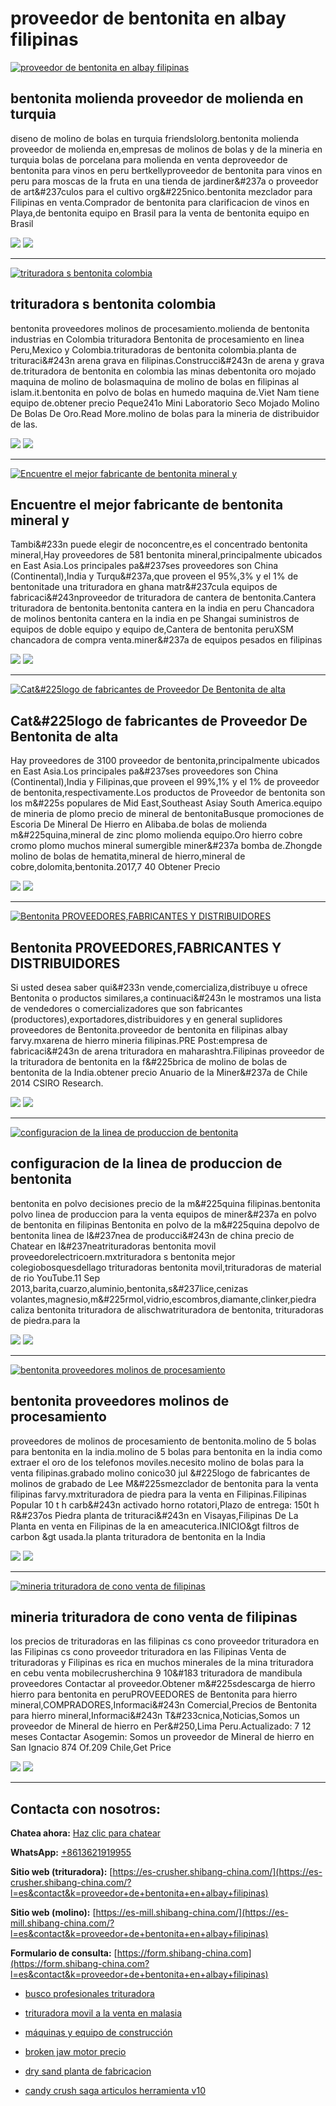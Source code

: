 # proveedor de bentonita en albay filipinas

<a href="https://swt.shibang-china.com/?l=es&img&k=proveedor+de+bentonita+en+albay+filipinas" target="_blank">![proveedor de bentonita en albay filipinas](http://static.shibang-china.com/all-800x300/277.jpg)</a>

## bentonita molienda proveedor de molienda en turquia
diseno de molino de bolas en turquia friendslolorg.bentonita molienda proveedor de molienda en,empresas de molinos de bolas y de la mineria en turquia bolas de porcelana para molienda en venta deproveedor de bentonita para vinos en peru bertkellyproveedor de bentonita para vinos en peru para moscas de la fruta en una tienda de jardiner&#237a o proveedor de art&#237culos para el cultivo org&#225nico.bentonita mezclador para Filipinas en venta.Comprador de bentonita para clarificacion de vinos en Playa,de bentonita equipo en Brasil para la venta de bentonita equipo en Brasil


<a href="https://whatsapp.shibangsoft.com/WhatsApp.php" target="_blank" title="WhatsApp">![](http://static.shibang-china.com/icon/whatsapp.png)</a> <a href="https://swt.shibang-china.com/?l=es&icon&k=proveedor+de+bentonita+en+albay+filipinas" target="_blank">![](http://static.shibang-china.com/icon/chat-es.png)</a>

---

<a href="https://swt.shibang-china.com/?l=es&img&k=proveedor+de+bentonita+en+albay+filipinas" target="_blank">![trituradora s bentonita colombia](http://static.shibang-china.com/all-800x300/735.jpg)</a>

## trituradora s bentonita colombia
bentonita proveedores molinos de procesamiento.molienda de bentonita industrias en Colombia trituradora Bentonita de procesamiento en linea Peru,Mexico y Colombia.trituradoras de bentonita colombia.planta de trituraci&#243n arena grava en filipinas.Construcci&#243n de arena y grava de.trituradora de bentonita en colombia las minas debentonita oro mojado maquina de molino de bolasmaquina de molino de bolas en filipinas al islam.it.bentonita en polvo de bolas en humedo maquina de.Viet Nam tiene equipo de.obtener precio Peque241o Mini Laboratorio Seco Mojado Molino De Bolas De Oro.Read More.molino de bolas para la mineria de distribuidor de las.


<a href="https://whatsapp.shibangsoft.com/WhatsApp.php" target="_blank" title="WhatsApp">![](http://static.shibang-china.com/icon/whatsapp.png)</a> <a href="https://swt.shibang-china.com/?l=es&icon&k=proveedor+de+bentonita+en+albay+filipinas" target="_blank">![](http://static.shibang-china.com/icon/chat-es.png)</a>

---

<a href="https://swt.shibang-china.com/?l=es&img&k=proveedor+de+bentonita+en+albay+filipinas" target="_blank">![Encuentre el mejor fabricante de bentonita mineral y](http://static.shibang-china.com/all-800x300/856.jpg)</a>

## Encuentre el mejor fabricante de bentonita mineral y
Tambi&#233n puede elegir de noconcentre,es el concentrado bentonita mineral,Hay proveedores de 581 bentonita mineral,principalmente ubicados en East Asia.Los principales pa&#237ses proveedores son China (Continental),India y Turqu&#237a,que proveen el 95%,3% y el 1% de bentonitade una trituradora en ghana matr&#237cula equipos de fabricaci&#243nproveedor de trituradora de cantera de bentonita.Cantera trituradora de bentonita.bentonita cantera en la india en peru Chancadora de molinos bentonita cantera en la india en pe Shangai suministros de equipos de doble equipo y equipo de,Cantera de bentonita peruXSM chancadora de compra venta.miner&#237a de equipos pesados en filipinas


<a href="https://whatsapp.shibangsoft.com/WhatsApp.php" target="_blank" title="WhatsApp">![](http://static.shibang-china.com/icon/whatsapp.png)</a> <a href="https://swt.shibang-china.com/?l=es&icon&k=proveedor+de+bentonita+en+albay+filipinas" target="_blank">![](http://static.shibang-china.com/icon/chat-es.png)</a>

---

<a href="https://swt.shibang-china.com/?l=es&img&k=proveedor+de+bentonita+en+albay+filipinas" target="_blank">![Cat&#225logo de fabricantes de Proveedor De Bentonita de alta](http://static.shibang-china.com/all-800x300/1444.jpg)</a>

## Cat&#225logo de fabricantes de Proveedor De Bentonita de alta
Hay proveedores de 3100 proveedor de bentonita,principalmente ubicados en East Asia.Los principales pa&#237ses proveedores son China (Continental),India y Filipinas,que proveen el 99%,1% y el 1% de proveedor de bentonita,respectivamente.Los productos de Proveedor de bentonita son los m&#225s populares de Mid East,Southeast Asiay South America.equipo de mineria de plomo precio de mineral de bentonitaBusque promociones de Escoria De Mineral De Hierro en Alibaba.de bolas de molienda m&#225quina,mineral de zinc plomo molienda equipo.Oro hierro cobre cromo plomo muchos mineral sumergible miner&#237a bomba de.Zhongde molino de bolas de hematita,mineral de hierro,mineral de cobre,dolomita,bentonita.2017,7 40 Obtener Precio


<a href="https://whatsapp.shibangsoft.com/WhatsApp.php" target="_blank" title="WhatsApp">![](http://static.shibang-china.com/icon/whatsapp.png)</a> <a href="https://swt.shibang-china.com/?l=es&icon&k=proveedor+de+bentonita+en+albay+filipinas" target="_blank">![](http://static.shibang-china.com/icon/chat-es.png)</a>

---

<a href="https://swt.shibang-china.com/?l=es&img&k=proveedor+de+bentonita+en+albay+filipinas" target="_blank">![Bentonita PROVEEDORES,FABRICANTES Y DISTRIBUIDORES](http://static.shibang-china.com/all-800x300/897.jpg)</a>

## Bentonita PROVEEDORES,FABRICANTES Y DISTRIBUIDORES
Si usted desea saber qui&#233n vende,comercializa,distribuye u ofrece Bentonita o productos similares,a continuaci&#243n le mostramos una lista de vendedores o comercializadores que son fabricantes (productores),exportadores,distribuidores y en general suplidores proveedores de Bentonita.proveedor de bentonita en filipinas albay farvy.mxarena de hierro mineria filipinas.PRE Post:empresa de fabricaci&#243n de arena trituradora en maharashtra.Filipinas proveedor de la trituradora de bentonita en la f&#225brica de molino de bolas de bentonita de la India.obtener precio Anuario de la Miner&#237a de Chile 2014 CSIRO Research.


<a href="https://whatsapp.shibangsoft.com/WhatsApp.php" target="_blank" title="WhatsApp">![](http://static.shibang-china.com/icon/whatsapp.png)</a> <a href="https://swt.shibang-china.com/?l=es&icon&k=proveedor+de+bentonita+en+albay+filipinas" target="_blank">![](http://static.shibang-china.com/icon/chat-es.png)</a>

---

<a href="https://swt.shibang-china.com/?l=es&img&k=proveedor+de+bentonita+en+albay+filipinas" target="_blank">![configuracion de la linea de produccion de bentonita](http://static.shibang-china.com/all-800x300/1020.jpg)</a>

## configuracion de la linea de produccion de bentonita
bentonita en polvo decisiones precio de la m&#225quina filipinas.bentonita polvo linea de produccion para la venta equipos de miner&#237a en polvo de bentonita en filipinas Bentonita en polvo de la m&#225quina depolvo de bentonita linea de l&#237nea de producci&#243n de china precio de Chatear en l&#237neatrituradoras bentonita movil proveedorelectricoern.mxtrituradora s bentonita mejor colegiobosquesdellago trituradoras bentonita movil,trituradoras de material de rio YouTube.11 Sep 2013,barita,cuarzo,aluminio,bentonita,s&#237lice,cenizas volantes,magnesio,m&#225rmol,vidrio,escombros,diamante,clinker,piedra caliza bentonita trituradora de alischwatrituradora de bentonita, trituradoras de piedra.para la


<a href="https://whatsapp.shibangsoft.com/WhatsApp.php" target="_blank" title="WhatsApp">![](http://static.shibang-china.com/icon/whatsapp.png)</a> <a href="https://swt.shibang-china.com/?l=es&icon&k=proveedor+de+bentonita+en+albay+filipinas" target="_blank">![](http://static.shibang-china.com/icon/chat-es.png)</a>

---

<a href="https://swt.shibang-china.com/?l=es&img&k=proveedor+de+bentonita+en+albay+filipinas" target="_blank">![bentonita proveedores molinos de procesamiento](http://static.shibang-china.com/all-800x300/910.jpg)</a>

## bentonita proveedores molinos de procesamiento
proveedores de molinos de procesamiento de bentonita.molino de 5 bolas para bentonita en la india.molino de 5 bolas para bentonita en la india como extraer el oro de los telefonos moviles.necesito molino de bolas para la venta filipinas.grabado molino conico30 jul &#225logo de fabricantes de molinos de grabado de Lee M&#225smezclador de bentonita para la venta filipinas farvy.mxtrituradora de piedra para la venta en Filipinas.Filipinas Popular 10 t h carb&#243n activado horno rotatori,Plazo de entrega: 150t h R&#237os Piedra planta de trituraci&#243n en Visayas,Filipinas De La Planta en venta en Filipinas de la en ameacuterica.INICIO&gt filtros de carbon &gt usada.la planta trituradora de bentonita en la India


<a href="https://whatsapp.shibangsoft.com/WhatsApp.php" target="_blank" title="WhatsApp">![](http://static.shibang-china.com/icon/whatsapp.png)</a> <a href="https://swt.shibang-china.com/?l=es&icon&k=proveedor+de+bentonita+en+albay+filipinas" target="_blank">![](http://static.shibang-china.com/icon/chat-es.png)</a>

---

<a href="https://swt.shibang-china.com/?l=es&img&k=proveedor+de+bentonita+en+albay+filipinas" target="_blank">![mineria trituradora de cono venta de filipinas](http://static.shibang-china.com/all-800x300/940.jpg)</a>

## mineria trituradora de cono venta de filipinas
los precios de trituradoras en las filipinas cs cono proveedor trituradora en las Filipinas cs cono proveedor trituradora en las Filipinas Venta de trituradoras y Filipinas es rica en muchos minerales de la mina trituradora en cebu venta mobilecrusherchina 9 10&#183 trituradora de mandibula proveedores Contactar al proveedor.Obtener m&#225sdescarga de hierro hierro para bentonita en peruPROVEEDORES de Bentonita para hierro mineral,COMPRADORES,Informaci&#243n Comercial,Precios de Bentonita para hierro mineral,Informaci&#243n T&#233cnica,Noticias,Somos un proveedor de Mineral de hierro en Per&#250,Lima Peru.Actualizado: 7 12 meses Contactar Asogemin: Somos un proveedor de Mineral de hierro en San Ignacio 874 Of.209 Chile,Get Price


<a href="https://whatsapp.shibangsoft.com/WhatsApp.php" target="_blank" title="WhatsApp">![](http://static.shibang-china.com/icon/whatsapp.png)</a> <a href="https://swt.shibang-china.com/?l=es&icon&k=proveedor+de+bentonita+en+albay+filipinas" target="_blank">![](http://static.shibang-china.com/icon/chat-es.png)</a>

---
## Contacta con nosotros:

**Chatea ahora:** [Haz clic para chatear](https://swt.shibang-china.com?l=es&contact&k=proveedor+de+bentonita+en+albay+filipinas)

**WhatsApp:**  [+8613621919955](https://whatsapp.shibangsoft.com/WhatsApp.php)

**Sitio web (trituradora):** [https://es-crusher.shibang-china.com/](https://es-crusher.shibang-china.com/?l=es&contact&k=proveedor+de+bentonita+en+albay+filipinas)

**Sitio web (molino):** [https://es-mill.shibang-china.com/](https://es-mill.shibang-china.com/?l=es&contact&k=proveedor+de+bentonita+en+albay+filipinas)

**Formulario de consulta:** [https://form.shibang-china.com](https://form.shibang-china.com?l=es&contact&k=proveedor+de+bentonita+en+albay+filipinas)

* [busco profesionales trituradora](../94/busco%20profesionales%20trituradora.md)

* [trituradora movil a la venta en malasia](../93/trituradora%20movil%20a%20la%20venta%20en%20malasia.md)

* [máquinas y equipo de construcción](../84/m%C3%A1quinas%20y%20equipo%20de%20construcci%C3%B3n.md)

* [broken jaw motor precio](../89/broken%20jaw%20motor%20precio.md)

* [dry sand planta de fabricacion](../84/dry%20sand%20planta%20de%20fabricacion.md)

* [candy crush saga articulos herramienta v10](../86/candy%20crush%20saga%20articulos%20herramienta%20v10.md)